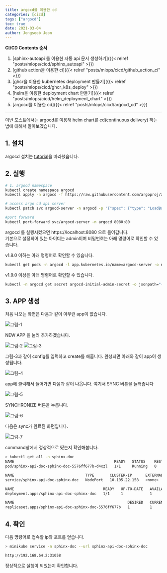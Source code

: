 ```yaml
---
title: argocd를 이용한 cd
categories: [cicd]
tags: ["argocd"]
toc: true
date: 2021-03-04
author: Jongseob Jeon
---
```


**CI/CD Contents 순서**
1. [sphinx-autoapi 를 이용한 자동 api 문서 생성하기]({{< relref "posts/mlops/cicd/sphinx_autoapi" >}})
2. [github action을 이용한 ci]({{< relref "posts/mlops/cicd/github_action_ci" >}})
3. [ghcr을 이용한 kubernetes deployment 만들기]({{< relref "posts/mlops/cicd/ghcr_k8s_deploy" >}})
4. [helm을 이용한 deployment chart 만들기]({{< relref "posts/mlops/cicd/helm_deployment_chart" >}})
5. [argocd를 이용한 cd]({{< relref "posts/mlops/cicd/argocd_cd" >}})

---



이번 포스트에서는 argocd를 이용해 helm chart를 cd(continuous delivery) 하는 법에 대해서 알아보겠습니다.

## 1. 설치
argocd 설치는 [tutorial](https://argoproj.github.io/argo-cd/getting_started/)을 따라했습니다.


## 2. 실행
```bash
# 1. argocd namespace
kubectl create namespace argocd
kubectl apply -n argocd -f https://raw.githubusercontent.com/argoproj/argo-cd/stable/manifests/install.yaml

# access argo cd api server
kubectl patch svc argocd-server -n argocd -p '{"spec": {"type": "LoadBalancer"}}'

#port forward
kubectl port-forward svc/argocd-server -n argocd 8080:80
```

argocd 를 실행시켰으면 https://localhost:8080 으로 들어갑니다.  
기본으로 설정되어 있는 아이디는 admin이며 비밀번호는 아래 명령어로 확인할 수 있습니다.

v1.8.0 이하는 아래 명령어로 확인할 수 있습니다.
```bash
kubectl get pods -n argocd -l app.kubernetes.io/name=argocd-server -o name | cut -d'/' -f 2
```

v1.9.0 이상은 아래 명령어로 확인할 수 있습니다.
```bash
kubectl -n argocd get secret argocd-initial-admin-secret -o jsonpath="{.data.password}" | base64 -d
```

## 3. APP 생성
처음 나오는 화면은 다음과 같이 아무런 app이 없습니다.

![그림-1](/imgs/github/cicd-8.png)

NEW APP 을 눌러 추가하겠습니다.

![그림-2](/imgs/github/cicd-9.png)
![그림-3](/imgs/github/cicd-10.png)

그림-3과 같이 config를 입력하고 create를 해줍니다. 완성되면 아래와 같이 app이 생성됩니다.

![그림-4](/imgs/github/cicd-11.png)

app에 클릭해서 들어가면 다음과 같이 나옵니다. 여기서 SYNC 버튼을 눌러줍니다

![그림-5](/imgs/github/cicd-12.png)

SYNCHRONIZE 버튼을 누릅니다.

![그림-6](/imgs/github/cicd-13.png)

다음은 sync가 완료된 화면입니다.

![그림-7](/imgs/github/cicd-14.png)

command창에서 정상적으로 떴는지 확인해봅니다.
```bash
> kubectl get all -n sphinx-doc
NAME                                             READY   STATUS    RESTARTS   AGE
pod/sphinx-api-doc-sphinx-doc-5576ff677b-d4xzl   1/1     Running   0          89s

NAME                                TYPE       CLUSTER-IP      EXTERNAL-IP   PORT(S)        AGE
service/sphinx-api-doc-sphinx-doc   NodePort   10.105.22.158   <none>        80:31058/TCP   89s

NAME                                        READY   UP-TO-DATE   AVAILABLE   AGE
deployment.apps/sphinx-api-doc-sphinx-doc   1/1     1            1           89s

NAME                                                   DESIRED   CURRENT   READY   AGE
replicaset.apps/sphinx-api-doc-sphinx-doc-5576ff677b   1         1         1       89s
```


## 4. 확인
다음 명령어로 접속할 ip와 포트를 얻습니다.
```bash
> minikube service -n sphinx-doc --url sphinx-api-doc-sphinx-doc

http://192.168.64.2:31058
```

정상적으로 실행이 되었는지 확인합니다.
